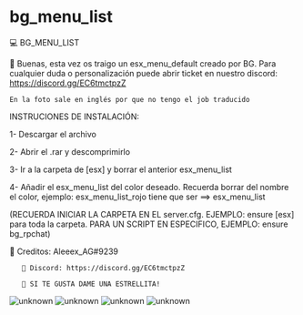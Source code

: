 # bg_menu_list
💻 BG_MENU_LIST

🔰 Buenas, esta vez os traigo un esx_menu_default creado por BG. Para cualquier duda o personalización puede abrir ticket en nuestro discord: https://discord.gg/EC6tmctpzZ
    
    En la foto sale en inglés por que no tengo el job traducido
    
INSTRUCIONES DE INSTALACIÓN:

1- Descargar el archivo

2- Abrir el .rar y descomprimirlo

3- Ir a la carpeta de [esx] y borrar el anterior esx_menu_list

4- Añadir el esx_menu_list del color deseado. Recuerda borrar del nombre el color, ejemplo: esx_menu_list_rojo tiene que ser ==> esx_menu_list

(RECUERDA INICIAR LA CARPETA EN EL server.cfg. EJEMPLO: ensure [esx] para toda la carpeta. PARA UN SCRIPT EN ESPECIFICO, EJEMPLO: ensure bg_rpchat)

🥥 Creditos: Aleeex_AG#9239

       📃 Discord: https://discord.gg/EC6tmctpzZ

       🌟 SI TE GUSTA DAME UNA ESTRELLITA!
![unknown](https://media.discordapp.net/attachments/1004479074435088404/1009043211601330256/preview.png)
![unknown](https://cdn.discordapp.com/attachments/1004479074435088404/1009046343483916318/unknown.png?size=4096)
![unknown](https://cdn.discordapp.com/attachments/1004479074435088404/1009048568465719296/unknown.png?size=4096)
![unknown](https://cdn.discordapp.com/attachments/1004479074435088404/1009049501195046952/unknown.png?size=4096)
